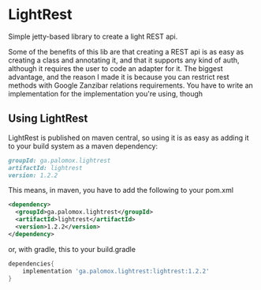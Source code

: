 # LightRest

Simple jetty-based library to create a light REST api.

Some of the benefits of this lib are that creating a REST api is as easy as creating a class and annotating it, and that it supports any kind of auth, although it requires the user to code an adapter for it. The biggest advantage, and the reason I made it is because you can restrict rest methods with Google Zanzibar relations requirements. You have to write an implementation for the implementation you're using, though

## Using LightRest

LightRest is published on maven central, so using it is as easy as adding it to your build system as a maven dependency:

```md
groupId: ga.palomox.lightrest
artifactId: lightrest
version: 1.2.2
```

This means, in maven, you have to add the following to your pom.xml

```xml
<dependency>
  <groupId>ga.palomox.lightrest</groupId>
  <artifactId>lightrest</artifactId>
  <version>1.2.2</version>
</dependency>
```

or, with gradle, this to your build.gradle

```groovy
dependencies{
	implementation 'ga.palomox.lightrest:lightrest:1.2.2'
}
```

